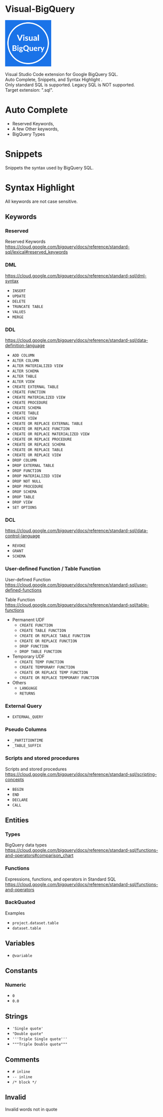 # Visual-BigQuery

<img src="/asset/icon.png" width="150">

Visual Studio Code extension for Google BigQuery SQL.  
Auto Complete, Snippets, and Syntax Highlight .  
Only standard SQL is supported. Legacy SQL is NOT supported.  
Target extension: ".sql".

# Auto Complete

- Reserved Keywords,
- A few Other keywords,
- BigQuery Types

# Snippets
Snippets the syntax used by BigQuery SQL.

# Syntax Highlight 
All keywords are not case sensitive.

## Keywords

### Reserved

Reserved Keywords  
https://cloud.google.com/bigquery/docs/reference/standard-sql/lexical#reserved_keywords

### DML

https://cloud.google.com/bigquery/docs/reference/standard-sql/dml-syntax

- `INSERT`
- `UPDATE`
- `DELETE`
- `TRUNCATE TABLE`
- `VALUES`
- `MERGE`

### DDL

https://cloud.google.com/bigquery/docs/reference/standard-sql/data-definition-language
  

- `ADD COLUMN`
- `ALTER COLUMN`
- `ALTER MATERIALIZED VIEW`
- `ALTER SCHEMA`
- `ALTER TABLE`
- `ALTER VIEW`
- `CREATE EXTERNAL TABLE`
- `CREATE FUNCTION`
- `CREATE MATERIALIZED VIEW`
- `CREATE PROCEDURE`
- `CREATE SCHEMA`
- `CREATE TABLE`
- `CREATE VIEW`
- `CREATE OR REPLACE EXTERNAL TABLE`
- `CREATE OR REPLACE FUNCTION`
- `CREATE OR REPLACE MATERIALIZED VIEW`
- `CREATE OR REPLACE PROCEDURE`
- `CREATE OR REPLACE SCHEMA`
- `CREATE OR REPLACE TABLE`
- `CREATE OR REPLACE VIEW`
- `DROP COLUMN`
- `DROP EXTERNAL TABLE`
- `DROP FUNCTION`
- `DROP MATERIALIZED VIEW`
- `DROP NOT NULL`
- `DROP PROCEDURE`
- `DROP SCHEMA`
- `DROP TABLE`
- `DROP VIEW`
- `SET OPTIONS`

### DCL

https://cloud.google.com/bigquery/docs/reference/standard-sql/data-control-language
  

- `REVOKE`
- `GRANT`
- `SCHEMA`

### User-defined Function / Table Function

User-defined Function  
https://cloud.google.com/bigquery/docs/reference/standard-sql/user-defined-functions
  
Table Function  
https://cloud.google.com/bigquery/docs/reference/standard-sql/table-functions
  

- Permanent UDF
    - `CREATE FUNCTION`
    - `CREATE TABLE FUNCTION`
    - `CREATE OR REPLACE TABLE FUNCTION`
    - `CREATE OR REPLACE FUNCTION`
    - `DROP FUNCTION`
    - `DROP TABLE FUNCTION`
- Temporary UDF
    - `CREATE TEMP FUNCTION`
    - `CREATE TEMPORARY FUNCTION`
    - `CREATE OR REPLACE TEMP FUNCTION`
    - `CREATE OR REPLACE TEMPORARY FUNCTION`
- Others
    - `LANGUAGE`
    - `RETURNS`

### External Query

- `EXTERNAL_QUERY`

### Pseudo Columns

- `_PARTITIONTIME`
- `_TABLE_SUFFIX`

### Scripts and stored procedures

Scripts and stored procedures  
https://cloud.google.com/bigquery/docs/reference/standard-sql/scripting-concepts
  

- `BEGIN`
- `END`
- `DECLARE`
- `CALL`

## Entities

### Types

BigQuery data types  
https://cloud.google.com/bigquery/docs/reference/standard-sql/functions-and-operators#comparison_chart
### Functions

Expressions, functions, and operators in Standard SQL  
https://cloud.google.com/bigquery/docs/reference/standard-sql/functions-and-operators

### BackQuated
Examples

- `project.dataset.table`
- `dataset.table`

## Variables

- `@variable`

## Constants
### Numeric

- `0`
- `0.0`

## Strings

- `'Single quote'`
- `"Double quote"`
- `'''Triple Single quote'''`
- `"""Triple Double quote"""`

## Comments

- `# inline`
- `-- inline`
- `/* block */`

## Invalid

Invalid words not in quote
